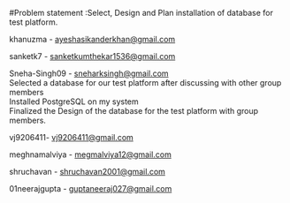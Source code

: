 #Problem statement :Select, Design and Plan installation of database for test platform.  


khanuzma - ayeshasikanderkhan@gmail.com  

sanketk7 - sanketkumthekar1536@gmail.com   

Sneha-Singh09 - sneharksingh@gmail.com                          
Selected a database for our test platform after discussing with other group members                             
Installed PostgreSQL on my system                                 
Finalized the Design of the database for the test platform with group members. 

vj9206411- vj9206411@gmail.com

meghnamalviya - megmalviya12@gmail.com

shruchavan - shruchavan2001@gmail.com

01neerajgupta - guptaneeraj027@gmail.com
